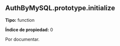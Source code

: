 ## AuthByMySQL.prototype.initialize

**Tipo:** function

**Índice de propiedad:** 0

Por documentar.



